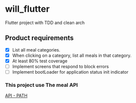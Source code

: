 # will_flutter

Flutter project with TDD and clean arch

## Product requirements

- [x] List all meal categories.
- [x] When clicking on a category, list all meals in that category.
- [x] At least 80% test coverage
- [ ] Implement screens that respond to block errors
- [ ] Implement bootLoader for application status init indicator

### This project use The meal API

[API - PATH](https://www.themealdb.com/)
